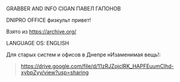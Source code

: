 GRABBER AND INFO CIGAN ПАВЕЛ ГАПОНОВ

DNIPRO OFFICE физкульт привет!

Взято из https://archive.org/

LANGUAGE OS: ENGLISH

Для старых систем и офисов в Днепре нИзаменимая вещь!:

> https://drive.google.com/file/d/11zRJZojclRK_HAPFEuumClhd-xybpZyy/view?usp=sharing
